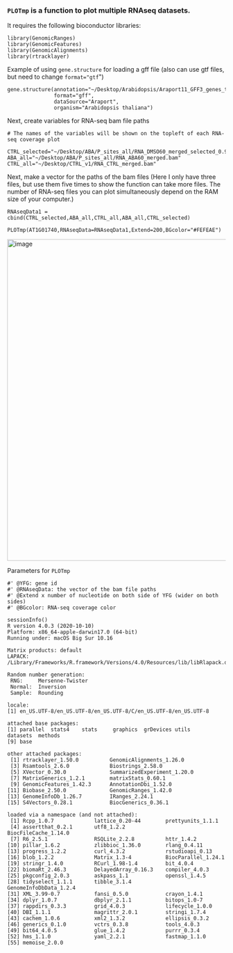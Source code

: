 
### `PLOTmp` is a function to plot multiple RNAseq datasets.

It requires the following bioconductor libraries:
```
library(GenomicRanges)
library(GenomicFeatures)
library(GenomicAlignments)
library(rtracklayer)
```

Example of using `gene.structure` for loading a gff file (also can use gtf files, but need to change `format="gtf`")

```
gene.structure(annotation="~/Desktop/Arabidopsis/Araport11_GFF3_genes_transposons.201606.gff",
               format="gff",
               dataSource="Araport",
               organism="Arabidopsis thaliana")
```

Next, create variables for RNA-seq bam file paths 
```
# The names of the variables will be shown on the topleft of each RNA-seq coverage plot 

CTRL_selected="~/Desktop/ABA/P_sites_all/RNA_DMSO60_merged_selected_0.935.bam"
ABA_all="~/Desktop/ABA/P_sites_all/RNA_ABA60_merged.bam"
CTRL_all="~/Desktop/CTRL_v1/RNA_CTRL_merged.bam"
```

Next, make a vector for the paths of the bam files 
(Here I only have three files, but use them five times to show the function can take more files.
The number of RNA-seq files you can plot simultaneously depend on the RAM size of your computer.)
```
RNAseqData1 = cbind(CTRL_selected,ABA_all,CTRL_all,ABA_all,CTRL_selected)
```

```
PLOTmp(AT1G01740,RNAseqData=RNAseqData1,Extend=200,BGcolor="#FEFEAE")
```
<img width="739" alt="image" src="https://user-images.githubusercontent.com/4383665/153487394-df0cfd86-46fb-4fe8-8ca8-c0a77e06aee0.png">

Parameters for `PLOTmp`
```
#' @YFG: gene id 
#' @RNAseqData: the vector of the bam file paths
#' @Extend x number of nucleotide on both side of YFG (wider on both sides)
#' @BGcolor: RNA-seq coverage color

```

```
sessionInfo()
R version 4.0.3 (2020-10-10)
Platform: x86_64-apple-darwin17.0 (64-bit)
Running under: macOS Big Sur 10.16

Matrix products: default
LAPACK: /Library/Frameworks/R.framework/Versions/4.0/Resources/lib/libRlapack.dylib

Random number generation:
 RNG:     Mersenne-Twister 
 Normal:  Inversion 
 Sample:  Rounding 
 
locale:
[1] en_US.UTF-8/en_US.UTF-8/en_US.UTF-8/C/en_US.UTF-8/en_US.UTF-8

attached base packages:
[1] parallel  stats4    stats     graphics  grDevices utils     datasets  methods  
[9] base     

other attached packages:
 [1] rtracklayer_1.50.0          GenomicAlignments_1.26.0   
 [3] Rsamtools_2.6.0             Biostrings_2.58.0          
 [5] XVector_0.30.0              SummarizedExperiment_1.20.0
 [7] MatrixGenerics_1.2.1        matrixStats_0.60.1         
 [9] GenomicFeatures_1.42.3      AnnotationDbi_1.52.0       
[11] Biobase_2.50.0              GenomicRanges_1.42.0       
[13] GenomeInfoDb_1.26.7         IRanges_2.24.1             
[15] S4Vectors_0.28.1            BiocGenerics_0.36.1        

loaded via a namespace (and not attached):
 [1] Rcpp_1.0.7             lattice_0.20-44        prettyunits_1.1.1     
 [4] assertthat_0.2.1       utf8_1.2.2             BiocFileCache_1.14.0  
 [7] R6_2.5.1               RSQLite_2.2.8          httr_1.4.2            
[10] pillar_1.6.2           zlibbioc_1.36.0        rlang_0.4.11          
[13] progress_1.2.2         curl_4.3.2             rstudioapi_0.13       
[16] blob_1.2.2             Matrix_1.3-4           BiocParallel_1.24.1   
[19] stringr_1.4.0          RCurl_1.98-1.4         bit_4.0.4             
[22] biomaRt_2.46.3         DelayedArray_0.16.3    compiler_4.0.3        
[25] pkgconfig_2.0.3        askpass_1.1            openssl_1.4.5         
[28] tidyselect_1.1.1       tibble_3.1.4           GenomeInfoDbData_1.2.4
[31] XML_3.99-0.7           fansi_0.5.0            crayon_1.4.1          
[34] dplyr_1.0.7            dbplyr_2.1.1           bitops_1.0-7          
[37] rappdirs_0.3.3         grid_4.0.3             lifecycle_1.0.0       
[40] DBI_1.1.1              magrittr_2.0.1         stringi_1.7.4         
[43] cachem_1.0.6           xml2_1.3.2             ellipsis_0.3.2        
[46] generics_0.1.0         vctrs_0.3.8            tools_4.0.3           
[49] bit64_4.0.5            glue_1.4.2             purrr_0.3.4           
[52] hms_1.1.0              yaml_2.2.1             fastmap_1.1.0         
[55] memoise_2.0.0      
```
